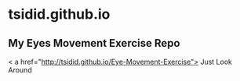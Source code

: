 # tsidid.github.io
## My Eyes Movement Exercise Repo
< a href="http://tsidid.github.io/Eye-Movement-Exercise"> Just Look Around</a>
